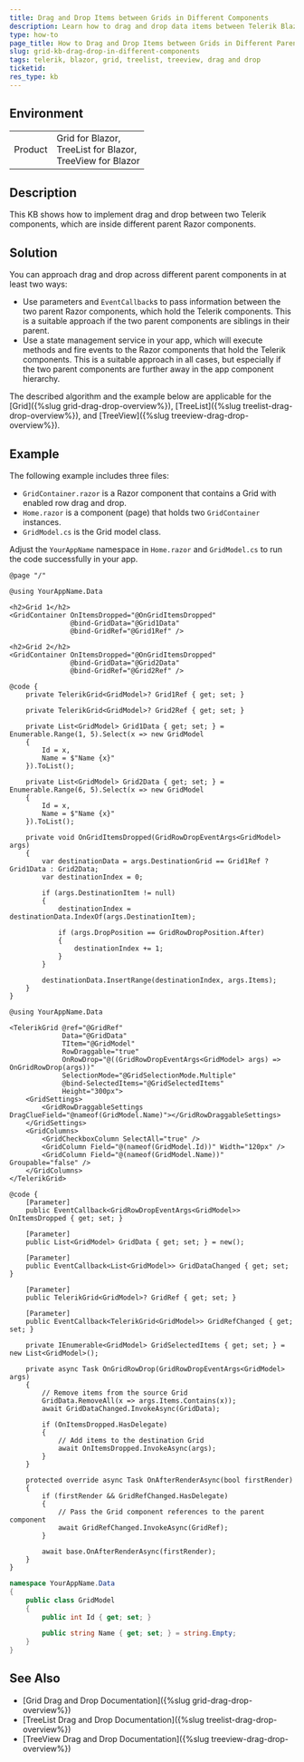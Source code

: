 ```yaml
---
title: Drag and Drop Items between Grids in Different Components
description: Learn how to drag and drop data items between Telerik Blazor Grids, TreeLists, or TreeViews which are nested inside different parent components.
type: how-to
page_title: How to Drag and Drop Items between Grids in Different Parent Components
slug: grid-kb-drag-drop-in-different-components
tags: telerik, blazor, grid, treelist, treeview, drag and drop
ticketid: 
res_type: kb
---
```


## Environment

<table>
    <tbody>
        <tr>
            <td>Product</td>
            <td>
                Grid for Blazor, <br />
                TreeList for Blazor, <br />
                TreeView for Blazor
            </td>
        </tr>
    </tbody>
</table>

## Description

This KB shows how to implement drag and drop between two Telerik components, which are inside different parent Razor components.

## Solution

You can approach drag and drop across different parent components in at least two ways:

* Use parameters and `EventCallback`s to pass information between the two parent Razor components, which hold the Telerik components. This is a suitable approach if the two parent components are siblings in their parent.
* Use a state management service in your app, which will execute methods and fire events to the Razor components that hold the Telerik components. This is a suitable approach in all cases, but especially if the two parent components are further away in the app component hierarchy.

The described algorithm and the example below are applicable for the [Grid]({%slug grid-drag-drop-overview%}), [TreeList]({%slug treelist-drag-drop-overview%}), and [TreeView]({%slug treeview-drag-drop-overview%}).

## Example

The following example includes three files:

* `GridContainer.razor` is a Razor component that contains a Grid with enabled row drag and drop.
* `Home.razor` is a component (page) that holds two `GridContainer` instances.
* `GridModel.cs` is the Grid model class.

Adjust the `YourAppName` namespace in `Home.razor` and `GridModel.cs` to run the code successfully in your app.

<div class="skip-repl"></div>

````RAZOR Home.razor
@page "/"

@using YourAppName.Data

<h2>Grid 1</h2>
<GridContainer OnItemsDropped="@OnGridItemsDropped"
               @bind-GridData="@Grid1Data"
               @bind-GridRef="@Grid1Ref" />

<h2>Grid 2</h2>
<GridContainer OnItemsDropped="@OnGridItemsDropped"
               @bind-GridData="@Grid2Data"
               @bind-GridRef="@Grid2Ref" />

@code {
    private TelerikGrid<GridModel>? Grid1Ref { get; set; }

    private TelerikGrid<GridModel>? Grid2Ref { get; set; }

    private List<GridModel> Grid1Data { get; set; } = Enumerable.Range(1, 5).Select(x => new GridModel
    {
        Id = x,
        Name = $"Name {x}"
    }).ToList();

    private List<GridModel> Grid2Data { get; set; } = Enumerable.Range(6, 5).Select(x => new GridModel
    {
        Id = x,
        Name = $"Name {x}"
    }).ToList();

    private void OnGridItemsDropped(GridRowDropEventArgs<GridModel> args)
    {
        var destinationData = args.DestinationGrid == Grid1Ref ? Grid1Data : Grid2Data;
        var destinationIndex = 0;

        if (args.DestinationItem != null)
        {
            destinationIndex = destinationData.IndexOf(args.DestinationItem);

            if (args.DropPosition == GridRowDropPosition.After)
            {
                destinationIndex += 1;
            }
        }

        destinationData.InsertRange(destinationIndex, args.Items);
    }
}
````
````RAZOR GridContainer.razor
@using YourAppName.Data

<TelerikGrid @ref="@GridRef"
             Data="@GridData"
             TItem="@GridModel"
             RowDraggable="true"
             OnRowDrop="@((GridRowDropEventArgs<GridModel> args) => OnGridRowDrop(args))"
             SelectionMode="@GridSelectionMode.Multiple"
             @bind-SelectedItems="@GridSelectedItems"
             Height="300px">
    <GridSettings>
        <GridRowDraggableSettings DragClueField="@nameof(GridModel.Name)"></GridRowDraggableSettings>
    </GridSettings>
    <GridColumns>
        <GridCheckboxColumn SelectAll="true" />
        <GridColumn Field="@(nameof(GridModel.Id))" Width="120px" />
        <GridColumn Field="@(nameof(GridModel.Name))" Groupable="false" />
    </GridColumns>
</TelerikGrid>

@code {
    [Parameter]
    public EventCallback<GridRowDropEventArgs<GridModel>> OnItemsDropped { get; set; }

    [Parameter]
    public List<GridModel> GridData { get; set; } = new();

    [Parameter]
    public EventCallback<List<GridModel>> GridDataChanged { get; set; }

    [Parameter]
    public TelerikGrid<GridModel>? GridRef { get; set; }

    [Parameter]
    public EventCallback<TelerikGrid<GridModel>> GridRefChanged { get; set; }

    private IEnumerable<GridModel> GridSelectedItems { get; set; } = new List<GridModel>();

    private async Task OnGridRowDrop(GridRowDropEventArgs<GridModel> args)
    {
        // Remove items from the source Grid
        GridData.RemoveAll(x => args.Items.Contains(x));
        await GridDataChanged.InvokeAsync(GridData);

        if (OnItemsDropped.HasDelegate)
        {
            // Add items to the destination Grid
            await OnItemsDropped.InvokeAsync(args);
        }
    }

    protected override async Task OnAfterRenderAsync(bool firstRender)
    {
        if (firstRender && GridRefChanged.HasDelegate)
        {
            // Pass the Grid component references to the parent component
            await GridRefChanged.InvokeAsync(GridRef);
        }

        await base.OnAfterRenderAsync(firstRender);
    }
}
````
````C# GridModel.cs
namespace YourAppName.Data
{
    public class GridModel
    {
        public int Id { get; set; }

        public string Name { get; set; } = string.Empty;
    }
}
````

## See Also

* [Grid Drag and Drop Documentation]({%slug grid-drag-drop-overview%})
* [TreeList Drag and Drop Documentation]({%slug treelist-drag-drop-overview%})
* [TreeView Drag and Drop Documentation]({%slug treeview-drag-drop-overview%})
